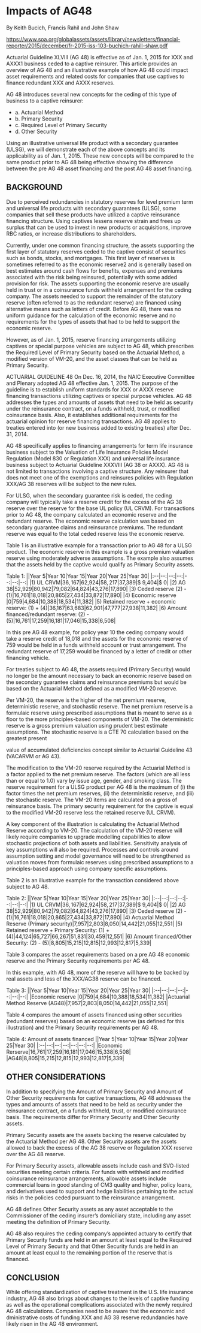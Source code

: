 # Impacts of AG48
By Keith Bucich, Francis Rahil and John Shaw

https://www.soa.org/globalassets/assets/library/newsletters/financial-reporter/2015/december/fr-2015-iss-103-buchich-rahill-shaw.pdf

Actuarial Guideline XLVIII (AG 48) is effective as of Jan. 1, 2015 
for XXX and AXXX1 business ceded to a captive reinsurer. This article provides an overview of AG 48 and an illustrative example of how AG 48 could impact asset requirements and related costs for companies that use captives to finance redundant XXX and AXXX reserves.

AG 48 introduces several new concepts for the ceding of this type of business to a captive reinsurer:
- a. Actuarial Method
- b. Primary Security
- c. Required Level of Primary Security
- d. Other Security

Using an illustrative universal life product with a secondary guarantee (ULSG), we will demonstrate each of the above concepts and its applicability as of Jan. 1, 2015. These new concepts will be compared to the same product prior to AG 48 being effective showing the difference between the pre AG 48 asset financing and the post AG 48 asset financing.


## BACKGROUND
Due to perceived redundancies in statutory reserves for level premium term and universal life products with secondary guarantees (ULSG), some companies that sell these products have utilized a captive reinsurance financing structure. Using captives lessens reserve strain and frees up surplus that can be used to invest in new products or acquisitions, improve RBC ratios, or increase distributions to shareholders.

Currently, under one common financing structure, the assets supporting the first layer of statutory reserves ceded to the captive consist of securities such as bonds, stocks, and mortgages. This first layer of reserves is sometimes referred to as the economic reserve2 and is generally based on best estimates around cash flows for benefits, expenses and premiums associated with the risk being reinsured, potentially with some added provision for risk. The assets supporting the economic reserve are usually held in trust or in a coinsurance funds withheld arrangement for the ceding company. The assets needed to support the remainder of the statutory reserve (often referred to as the redundant reserve) are financed using alternative means such as letters of credit. Before AG 48, there was no uniform guidance for the calculation of the economic reserve and no requirements for the types of assets that had to be held to support the economic reserve.

However, as of Jan. 1, 2015, reserve financing arrangements utilizing captives or special purpose vehicles are subject to AG 48, which prescribes the Required Level of Primary Security based on the Actuarial Method, a modified version of VM-20, and the asset classes that can be held as Primary Security.

ACTUARIAL GUIDELINE 48
On Dec. 16, 2014, the NAIC Executive Committee and Plenary adopted AG 48 effective Jan. 1, 2015. The purpose of the guideline is to establish uniform standards for XXX or AXXX reserve financing transactions utilizing captives or special purpose vehicles. AG 48 addresses the types and amounts of assets that need to be held as security under the reinsurance contract, on a funds withheld, trust, or modified coinsurance basis. Also, it establishes additional requirements for the actuarial opinion for reserve financing transactions. AG 48 applies to treaties entered into (or new business added to existing treaties) after Dec. 31, 2014.

AG 48 specifically applies to financing arrangements for term life insurance business subject to the Valuation of Life Insurance Policies Model Regulation (Model 830 or Regulation XXX) and universal life insurance business subject to Actuarial Guideline XXXVIII (AG 38 or AXXX). AG 48 is not limited to transactions involving a captive structure. Any reinsurer that does not meet one of the exemptions  and reinsures policies with Regulation XXX/AG 38 reserves will be subject to the new rules. 

For ULSG, when the secondary guarantee risk is ceded, the ceding company will typically take a reserve credit for the excess of the AG 38 reserve over the reserve for the base UL policy (UL CRVM). For transactions prior to AG 48, the company calculated an economic reserve and the redundant reserve. The economic reserve calculation was based on secondary guarantee claims and reinsurance premiums. The redundant reserve was equal to the total ceded reserve less the economic reserve.

Table 1 is an illustrative example for a transaction prior to AG 48 for a ULSG product. The economic reserve in this example is a gross premium valuation reserve using moderately adverse assumptions. The example also assumes that the assets held by the captive would qualify as Primary Security assets.

Table 1:
||Year 5|Year 10|Year 15|Year 20|Year 25|Year 30|
|:--|--:|--:|--:|--:|--:|--:|
|1) UL CRVM|$36,167|$62,924|$58,217|$37,389|$ 9,404|$ 0|
|2) AG 38|52,929|80,942|79,082|64,824|43,276|17,890|
|3) Ceded reserve (2) - (1)|16,761|18,018|20,865|27,434|33,872|17,890|
|4) Economic reserve |0|759|4,684|10,388|18,534|11,382|
|5) Retained reserve + economic reserve: (1) + (4)|36,167|63,683|62,901|47,777|27,938|11,382|
|6) Amount financed/redundant reserve: (2) - (5)|16,761|17,259|16,181|17,046|15,338|6,508|

In this pre AG 48 example, for policy year 10 the ceding company would take a reserve credit of 18,018 and the assets for the economic reserve of 759 would be held in a funds withheld account or trust arrangement. The redundant reserve of 17,259 would be financed by a letter of credit or other financing vehicle.

For treaties subject to AG 48, the assets required (Primary Security) would no longer be the amount necessary to back an economic reserve based on the secondary guarantee claims and reinsurance premiums but would be based on the Actuarial Method defined as a modified VM-20 reserve.

Per VM-20, the reserve is the higher of the net premium reserve, deterministic reserve, and stochastic reserve. The net premium reserve is a formulaic reserve using prescribed assumptions that is meant to serve as a floor to the more principles-based components of VM-20. The deterministic reserve is a gross premium valuation using prudent best estimate assumptions. The stochastic reserve is a CTE 70 calculation based on the greatest present

value of accumulated deficiencies concept similar to Actuarial Guideline 43 (VACARVM or AG 43).

The modification to the VM-20 reserve required by the Actuarial Method is a factor applied to the net premium reserve. The factors (which are all less than or equal to 1.0) vary by issue age, gender, and smoking class. The reserve requirement for a ULSG product per AG 48 is the maximum of (i) the factor times the net premium reserves, (ii) the deterministic reserve, and (iii) the stochastic reserve. The VM-20 items are calculated on a gross of reinsurance basis. The primary security requirement for the captive is equal to the modified VM-20 reserve less the retained reserve (UL CRVM).

A key component of the illustration is calculating the Actuarial Method Reserve according to VM-20. The calculation of the VM-20 reserve will likely require companies to upgrade modelling capabilities to allow stochastic projections of both assets and liabilities. Sensitivity analysis of key assumptions will also be required. Processes and controls around assumption setting and model governance will need to be strengthened as valuation moves from formulaic reserves using prescribed assumptions to a principles-based approach using company specific assumptions.

Table 2 is an illustrative example for the transaction considered above subject to AG 48.

Table 2:
||Year 5|Year 10|Year 15|Year 20|Year 25|Year 30|
|:--|--:|--:|--:|--:|--:|--:|
|1) UL CRVM|$36,167|$62,924|$58,217|$37,389|$ 9,404|$ 0|
|2) AG 38|52,929|80,942|79,082|64,824|43,276|17,890|
|3) Ceded reserve (2) - (1)|16,761|18,018|20,865|27,434|33,872|17,890|
|4) Actuarial Method Reserve (Primary security)|7,957|2,803|8,050|14,442|21,055|12,551|
|5) Retained reserve + Primary Security: (1) + (4)|44,124|65,727|66,267|51,831|30,459|12,551|
|6) Amount financed/Other Security: (2) - (5)|8,805|15,215|12,815|12,993|12,817|5,339|

Table 3 compares the asset requirements based on a pre AG 48 economic reserve and the Primary Security requirements per AG 48.

In this example, with AG 48, more of the reserve will have to be backed by real assets and less of the XXX/AG38 reserve can be financed.

Table 3:
||Year 5|Year 10|Year 15|Year 20|Year 25|Year 30|
|:--|--:|--:|--:|--:|--:|--:|
|Economic reserve |0|759|4,684|10,388|18,534|11,382|
|Actuarial Method Reserve (AG48)|7,957|2,803|8,050|14,442|21,055|12,551|

Table 4 compares the amount of assets financed using other securities (redundant reserves) based on an economic reserve (as defined for this illustration) and the Primary Security requirements per AG 48.

Table 4: Amount of assets financed
||Year 5|Year 10|Year 15|Year 20|Year 25|Year 30|
|:--|--:|--:|--:|--:|--:|--:|
|Economic Rerserve|16,761|17,259|16,181|17,046|15,338|6,508|
|AG48|8,805|15,215|12,815|12,993|12,817|5,339|


## OTHER CONSIDERATIONS
In addition to specifying the Amount of Primary Security and Amount of Other Security requirements for captive transactions, AG 48 addresses the types and amounts of assets that need to be held as security under the reinsurance contract, on a funds withheld, trust, or modified coinsurance basis. The requirements differ for Primary Security and Other Security assets.

Primary Security assets are the assets backing the reserve calculated by the Actuarial Method per AG 48. Other Security assets are the assets allowed to back the excess of the AG 38 reserve or Regulation XXX reserve over the AG 48 reserve.

For Primary Security assets, allowable assets include cash and SVO-listed securities meeting certain criteria. For funds with withheld and modified coinsurance reinsurance arrangements, allowable assets include commercial loans in good standing of CM3 quality and higher, policy loans, and derivatives used to support and hedge liabilities pertaining to the actual risks in the policies ceded pursuant to the reinsurance arrangement.

AG 48 defines Other Security assets as any asset acceptable to the Commissioner of the ceding insurer’s domiciliary state, including any asset meeting the definition of Primary Security.

AG 48 also requires the ceding company’s appointed actuary to certify that Primary Security funds are held in an amount at least equal to the Required Level of Primary Security and that Other Security funds are held in an amount at least equal to the remaining portion of the reserve that is financed.


## CONCLUSION
While offering standardization of captive treatment in the U.S. life insurance industry, AG 48 also brings about changes to the levels of captive funding as well as the operational complications associated with the newly required AG 48 calculations. Companies need to be aware that the economic and dministrative costs of funding XXX and AG 38 reserve redundancies have likely risen in the AG 48 environment. 